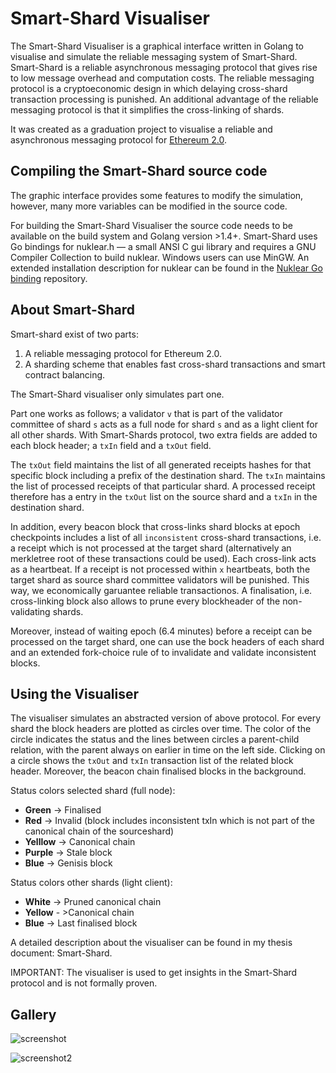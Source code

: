 # Smart-Shard  Visualiser
The  Smart-Shard Visualiser is a graphical interface written in Golang to visualise and simulate the reliable messaging system of Smart-Shard.
Smart-Shard is a reliable asynchronous messaging protocol that gives rise to low message overhead and computation costs. 
The reliable messaging protocol is a cryptoeconomic design in which delaying cross-shard transaction processing is punished. An additional advantage of the reliable messaging protocol is that it simplifies the cross-linking of shards.

It was created as a graduation project to visualise a reliable and asynchronous messaging protocol for [Ethereum 2.0](https://github.com/ethereum/eth2.0-specs).

## Compiling the Smart-Shard source code
The graphic interface provides some features to modify the simulation, however, many more variables can be modified in the source code. 

For building the Smart-Shard Visualiser the source code needs to be available on the build system and Golang version >1.4+. Smart-Shard uses Go bindings for nuklear.h — a small ANSI C gui library and requires a GNU Compiler Collection to build nuklear. Windows users can use MinGW. An extended installation description for nuklear can be found in the [Nuklear Go binding](https://github.com/golang-ui/nuklear) repository.

## About Smart-Shard
Smart-shard exist of two parts:
1. A reliable messaging protocol for Ethereum 2.0.
2. A sharding scheme that enables fast cross-shard transactions and smart contract balancing.

The Smart-Shard visualiser only simulates part one. 

Part one works as follows; a validator ```v``` that is part of the validator committee of shard ```s``` acts as a full node for shard ```s``` and as a light client for all other shards.  With Smart-Shards protocol, two extra fields are added to each block header; a ```txIn``` field and a ```txOut``` field.  

The ```txOut``` field maintains the list of all generated receipts hashes for that specific block including a prefix of the destination shard. The ```txIn``` maintains  the list of processed receipts of that particular shard. A processed receipt therefore has a entry in the ```txOut``` list on the source shard and a ```txIn``` in the destination shard.

In addition, every beacon block that cross-links shard blocks at epoch checkpoints includes a list of all `inconsistent` cross-shard transactions, i.e. a receipt which is not processed at the target shard (alternatively an merkletree root of these transactions could be used). Each cross-link acts as a heartbeat. If a receipt is not processed within `x` heartbeats, both the target shard as source shard committee validators will be punished. This way, we economically garuantee reliable transactionos. A finalisation, i.e. cross-linking block also allows to prune every blockheader of the non-validating shards. 

Moreover, instead of waiting epoch (6.4 minutes) before a receipt can be processed on the target shard, one can 
use the bock headers of each shard and an extended fork-choice rule of to invalidate and validate inconsistent blocks. 


## Using the Visualiser
The visualiser simulates an abstracted version of above protocol. For every shard the block headers are plotted as circles over time. The color of the circle indicates the status and the lines between circles a parent-child relation, with the parent always on earlier in time on the left side. Clicking on a circle shows the `txOut` and  `txIn`  transaction list of the related block header. Moreover, the beacon chain finalised blocks in the background.

Status colors selected shard (full node):
* **Green** -> Finalised
* **Red** -> Invalid (block includes inconsistent txIn which is not part of the canonical chain of the sourceshard)
* **Yelllow** -> Canonical chain
* **Purple** -> Stale block
* **Blue** -> Genisis block

Status colors other shards (light client):
* **White** -> Pruned canonical chain
* **Yellow** - >Canonical chain
* **Blue** -> Last finalised block
 
  
A detailed description about the visualiser can be found in my thesis document: Smart-Shard.


IMPORTANT: The visualiser is used to get insights in the Smart-Shard protocol and is not formally proven. 


## Gallery

![screenshot](https://raw.githubusercontent.com/sjoerdwels/Smart-Shard/master/assets/demo.gif)

![screenshot2](https://raw.githubusercontent.com/sjoerdwels/Smart-Shard/master/assets/demo2.png)
